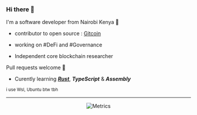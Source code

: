 
### Hi there 👋
<!-- <a href="https://github.com/kelcheone"> -->
<!--   <img src="https://github-readme-stats.vercel.app/api?username=kelcheone&count_private=true&include_all_commits=true&hide_rank=true&theme=chartreuse-dark&disable_animations=true&custom_title=Stats" align="right" width="320" alt="Kevin Kelche's github stats" /></a> -->

I'm a software developer from Nairobi Kenya 🦒 

- contributor to open source : [Gitcoin](https://gitcoin.co)

- working on #DeFi and #Governance

- Independent core blockchain researcher

Pull requests welcome 🙂

- Curently learning [**_Rust_**](https://rust-lang.org), **_TypeScript_** & **_Assembly_**

<sub>i use Wsl, Ubuntu btw tbh</sub>

---

<div align="center">
  
![Metrics](https://metrics.lecoq.io/kelcheone?template=classic&repositories=500&repositories.batch=500&base.header=0&base.activity=0&base.community=0&isocalendar=1&languages=1&achievements=1&lines=1&isocalendar.duration=half-year&languages.ignored=html%2C%20css&languages.limit=20&languages.sections=most-used&languages.colors=github&languages.details=percentage&languages.threshold=0%25&languages.indepth=false&languages.categories=markup%2C%20programming&languages.recent.categories=markup%2C%20programming&languages.recent.load=300&languages.recent.days=300&achievements.threshold=C&achievements.secrets=true&achievements.display=compact&achievements.limit=10&config.timezone=Africa%2FNairobi)


  </div>
